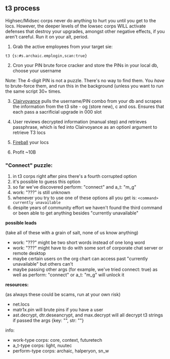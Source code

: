 ## t3 process

Highsec/Midsec corps never do anything to hurt you until you get to the locs. However, the deeper levels of the lowsec corps WILL activate defenses that destroy your upgrades, amongst other negative effects, if you aren't careful. Run it on your alt, period.

1. Grab the active employees from your target sie:

```
t3 {s:#s.archaic.emplogin,scan:true}
```

2. Cron your PIN brute force cracker and store the PINs in your local db, choose your username

Note: The 4-digit PIN is not a puzzle. There's no way to find them. You *have* to brute-force them, and run this in the background (unless you want to run the same script 30+ times.

3. [Clairvoyance](https://github.com/notarikon-nz/hackmud/blob/main/t3/clairvoyance.js) pulls the username/PIN combo from your db and scrapes the information from the t3 site - og (store new), c and oss. Ensures that each pass a sacrificial upgrade in 000 slot

4. User reviews decrypted information (manual step) and retrieves passphrase, which is fed into Clairvoyance as an optionl argument to retrieve T3 locs

5. [Fireball](https://github.com/notarikon-nz/hackmud/blob/main/t3/fireball.js) your locs

6. Profit ~10B



### "Connect" puzzle:

1. in t3 corps right after pins there's a fourth corrupted option
2. it's possible to guess this option
3. so far we've discovered perform: "connect" and a_t: "m_g"
4. work: "???" is still unknown
5. whenever you try to use one of these options all you get is: `<command> currently unavailable`
6. despite years of community effort we haven't found the third command or been able to get anything besides "currently unavailable"

**possible leads**

(take all of these with a grain of salt, none of us know anything)

* work: "???" might be two short words instead of one long word
* work: "???" might have to do with some sort of corporate chat server or remote desktop
* maybe certain users on the org chart can access past "currently unavailable" but others can't
* maybe passing other args (for example, we've tried connect: true) as well as perform: "connect" or a_t: "m_g" will unlock it

**resources:**

(as always these could be scams, run at your own risk)

* net.locs
* matr1x.pin will brute pins if you have a user
* ast.decrypt, dtr.deseancrypt, and max.decrypt will all decrypt t3 strings if passed the args {key: "<decryption key>", str: "<string to decrypt>"}

info:
* work-type corps: core, context, futuretech
* a_t-type corps: light, nuutec
* perform-type corps: archaic, halperyon, sn_w
